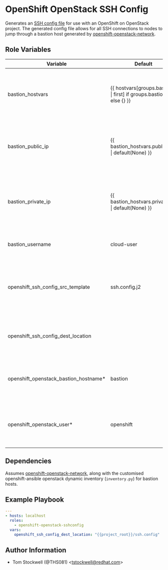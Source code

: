 OpenShift OpenStack SSH Config
==============================

Generates an [SSH config file](https://www.ssh.com/ssh/config/) for use with
an OpenShift on OpenStack project. The generated config file allows for all
SSH connections to nodes to jump through a bastion host generated by
[openshift-openstack-network](../openshift-openstack-network/README.md).


Role Variables
--------------

|Variable|Default|Description|
|--------|-------|-----------|
|bastion_hostvars                     |{{ hostvars[groups.bastion &#124; first] if groups.bastion else {} }}|Hostvars for the bastion host. Enabled other values to be calculated by default.                    |
|bastion_public_ip                    |{{ bastion_hostvars.public_v4 &#124; default(None) }}                |Public IP of the bastion host. If not specified, ignores that specific block of the config file.    |
|bastion_private_ip                   |{{ bastion_hostvars.private_v4 &#124; default(None) }}               |Private IP of the bastion host. Used to ignore connections to the bastion host via its private IP.  |
|bastion_username                     |cloud-user                                                      |User to connect to the bastion host as                                                              |
|openshift_ssh_config_src_template    |ssh.config.j2                                                   |Path of the ssh.config template to use. Enables a different template to be substituted if necessary.|
|openshift_ssh_config_dest_location   |                                                                |Location to generate the ssh.config file at. Must be specified.                                     |
|openshift_openstack_bastion_hostname*|bastion                                                         |Hostname of the bastion host. Used by openshift-openstack-network                                   |
|openshift_openstack_user*            |openshift                                                       |Standard openshift node username. Used for node connections.                                        |


Dependencies
------------

Assumes [openshift-openstack-network](../openshift-openstack-network/README.md),
along with the customised openshift-ansible openstack dynamic inventory
(`inventory.py`) for bastion hosts.

Example Playbook
----------------

```yaml
---
- hosts: localhost
  roles:
    - openshift-openstack-sshconfig
  vars:
    openshift_ssh_config_dest_location: "{{project_root}}/ssh.config"
```

Author Information
------------------

- Tom Stockwell (@THS081) &lt;tstockwell@redhat.com&gt;
